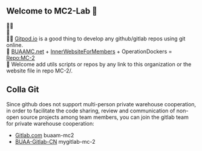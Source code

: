 ## Welcome to MC2-Lab 👋


🙋‍♀️   
🌈   
👩‍💻 [Gitpod.io](https://gitpod.io/) is a good thing to develop any github/gitlab repos using git online.    
🍿 [BUAAMC.net](http://buaamc2.net) + [InnerWebsiteForMembers](http://buaamc2.net/vue81html/) + OperationDockers = [Repo:MC-2](https://github.com/Archer-Tatsu/MC-2)  
🧙 Welcome add utils scripts or repos by any link to this organization or the website file in repo MC-2/.



## Colla Git
Since github does not support multi-person private warehouse cooperation, in order to facilitate the code sharing, review and communication of non-open source projects among team members, you can join the gitlab team for private warehouse cooperation:
- [Gitlab.com](https://gitlab.com/buaa-mc2)  buaam-mc2
- [BUAA-Gitlab-CN](http://43.138.61.103:8081/mygitlab-mc-2)  mygitlab-mc-2
